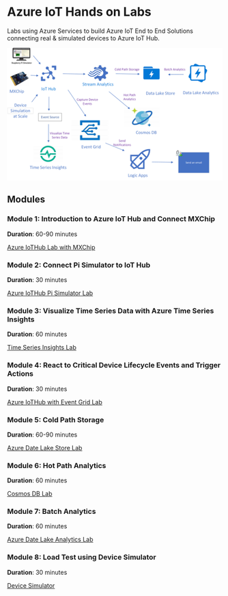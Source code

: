 # Azure IoT Hands on Labs

Labs using Azure Services to build Azure IoT End to End Solutions connecting real & simulated devices to Azure IoT Hub.

![Imported Script](images/Lab.png "Header Image")

## Modules

### Module 1: Introduction to Azure IoT Hub and Connect MXChip

**Duration**: 60-90 minutes

[Azure IoTHub Lab with MXChip](/IoTHub/README.md)

### Module 2: Connect Pi Simulator to IoT Hub

**Duration**: 30 minutes

[Azure IoTHub Pi Simulator Lab](/IoTHub-PiSimulator/README.md)

### Module 3: Visualize Time Series Data with Azure Time Series Insights

**Duration**: 60 minutes

[Time Series Insights Lab](/timeseriesinsights/README.md)

### Module 4: React to Critical Device Lifecycle Events and Trigger Actions

**Duration**: 30 minutes

[Azure IoTHub with Event Grid Lab](/EventGrid/README.md)

### Module 5: Cold Path Storage

**Duration**: 60-90 minutes

[Azure Date Lake Store Lab](/DatalakeStore/README.md)

### Module 6: Hot Path Analytics

**Duration**: 60 minutes

[Cosmos DB Lab](/CosmosDB/README.md)

### Module 7: Batch Analytics

**Duration**: 60 minutes

[Azure Date Lake Analytics Lab](/DatalakeAnalytics/README.md)

### Module 8: Load Test using Device Simulator

**Duration**: 30 minutes

[Device Simulator](/DeviceSimulator/README.md)